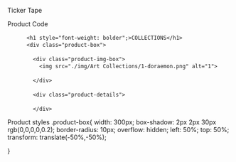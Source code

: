 Ticker Tape 


Product Code

          <h1 style="font-weight: bolder";>COLLECTIONS</h1>
          <div class="product-box">
      
            <div class="product-img-box">
              <img src="./img/Art Collections/1-doraemon.png" alt="1">
      
            </div>
      
            <div class="product-details">
      
            </div>
      


Product styles 
.product-box{
    width: 300px;
    box-shadow: 2px 2px 30px rgb(0,0,0,0,0.2);
    border-radius: 10px;
    overflow: hidden;
    left: 50%;
    top: 50%;
    transform: translate(-50%,-50%); 


}